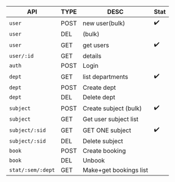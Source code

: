 | API               | TYPE | DESC                   | Stat               |
| ----------------- | ---- | ---------------------- | ------------------ |
| `user`            | POST | new user(bulk)         | :heavy_check_mark: |
| `user`            | DEL  | (bulk)                 |                    |
| `user`            | GET  | get users              | :heavy_check_mark: |
| `user/:id`        | GET  | details                |                    |
| `auth`            | POST | Login                  |                    |
| `dept`            | GET  | list departments       | :heavy_check_mark: |
| `dept`            | POST | Create dept            |                    |
| `dept`            | DEL  | Delete dept            |                    |
| `subject`         | POST | Create subject (bulk)  | :heavy_check_mark: |
| `subject`         | GET  | Get user subject list  |                    |
| `subject/:sid`    | GET  | GET ONE subject        | :heavy_check_mark: |
| `subject/:sid`    | DEL  | Delete subject         |                    |
| `book`            | POST | Create booking         |                    |
| `book`            | DEL  | Unbook                 |                    |
| `stat/:sem/:dept` | GET  | Make+get bookings list |                    |
